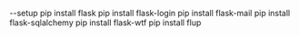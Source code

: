 
--setup
pip install flask
pip install flask-login
pip install flask-mail
pip install flask-sqlalchemy
pip install flask-wtf
pip install flup